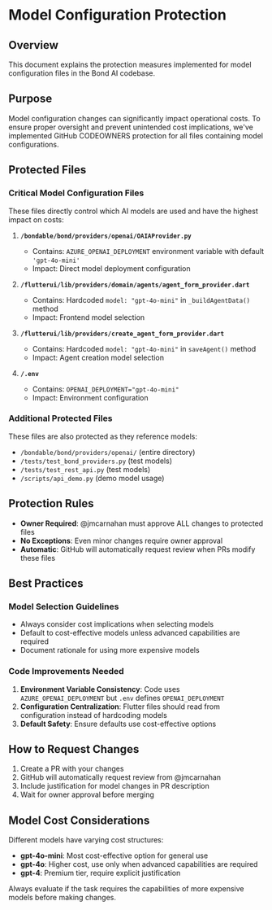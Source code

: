 # Model Configuration Protection

## Overview
This document explains the protection measures implemented for model configuration files in the Bond AI codebase.

## Purpose
Model configuration changes can significantly impact operational costs. To ensure proper oversight and prevent unintended cost implications, we've implemented GitHub CODEOWNERS protection for all files containing model configurations.

## Protected Files

### Critical Model Configuration Files
These files directly control which AI models are used and have the highest impact on costs:

1. **`/bondable/bond/providers/openai/OAIAProvider.py`**
   - Contains: `AZURE_OPENAI_DEPLOYMENT` environment variable with default `'gpt-4o-mini'`
   - Impact: Direct model deployment configuration

2. **`/flutterui/lib/providers/domain/agents/agent_form_provider.dart`**
   - Contains: Hardcoded `model: "gpt-4o-mini"` in `_buildAgentData()` method
   - Impact: Frontend model selection

3. **`/flutterui/lib/providers/create_agent_form_provider.dart`**
   - Contains: Hardcoded `model: "gpt-4o-mini"` in `saveAgent()` method
   - Impact: Agent creation model selection

4. **`/.env`**
   - Contains: `OPENAI_DEPLOYMENT="gpt-4o-mini"`
   - Impact: Environment configuration

### Additional Protected Files
These files are also protected as they reference models:

- `/bondable/bond/providers/openai/` (entire directory)
- `/tests/test_bond_providers.py` (test models)
- `/tests/test_rest_api.py` (test models)
- `/scripts/api_demo.py` (demo model usage)

## Protection Rules
- **Owner Required**: @jmcarnahan must approve ALL changes to protected files
- **No Exceptions**: Even minor changes require owner approval
- **Automatic**: GitHub will automatically request review when PRs modify these files

## Best Practices

### Model Selection Guidelines
- Always consider cost implications when selecting models
- Default to cost-effective models unless advanced capabilities are required
- Document rationale for using more expensive models

### Code Improvements Needed
1. **Environment Variable Consistency**: Code uses `AZURE_OPENAI_DEPLOYMENT` but `.env` defines `OPENAI_DEPLOYMENT`
2. **Configuration Centralization**: Flutter files should read from configuration instead of hardcoding models
3. **Default Safety**: Ensure defaults use cost-effective options

## How to Request Changes
1. Create a PR with your changes
2. GitHub will automatically request review from @jmcarnahan
3. Include justification for model changes in PR description
4. Wait for owner approval before merging

## Model Cost Considerations
Different models have varying cost structures:
- **gpt-4o-mini**: Most cost-effective option for general use
- **gpt-4o**: Higher cost, use only when advanced capabilities are required
- **gpt-4**: Premium tier, require explicit justification

Always evaluate if the task requires the capabilities of more expensive models before making changes.
